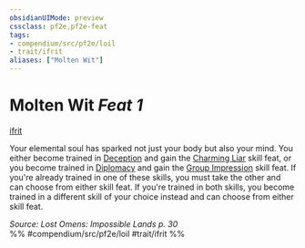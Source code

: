```yaml
---
obsidianUIMode: preview
cssclass: pf2e,pf2e-feat
tags:
- compendium/src/pf2e/loil
- trait/ifrit
aliases: ["Molten Wit"]
---
```

# Molten Wit  *Feat 1*  
[ifrit](../../rules/traits/ifrit-b2.md)  


Your elemental soul has sparked not just your body but also your mind. You either become trained in [Deception](../skills.md#Deception) and gain the [Charming Liar](charming-liar.md) skill feat, or you become trained in [Diplomacy](../skills.md#Diplomacy) and gain the [Group Impression](group-impression.md) skill feat. If you're already trained in one of these skills, you must take the other and can choose from either skill feat. If you're trained in both skills, you become trained in a different skill of your choice instead and can choose from either skill feat.

*Source: Lost Omens: Impossible Lands p. 30*  
%% #compendium/src/pf2e/loil #trait/ifrit %%